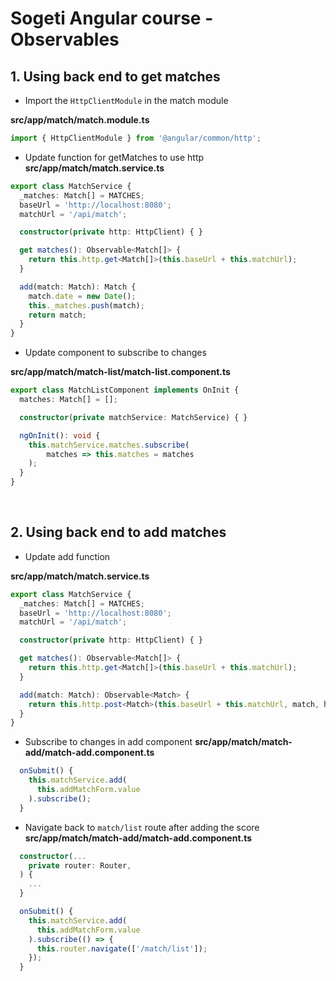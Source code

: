 # Sogeti Angular course - Observables

## 1. Using back end to get matches
- Import the `HttpClientModule` in the match module

**src/app/match/match.module.ts**
```typescript
import { HttpClientModule } from '@angular/common/http';
```

- Update function for getMatches to use http
**src/app/match/match.service.ts**
```typescript
export class MatchService {
  _matches: Match[] = MATCHES;
  baseUrl = 'http://localhost:8080';
  matchUrl = '/api/match';

  constructor(private http: HttpClient) { }

  get matches(): Observable<Match[]> {
    return this.http.get<Match[]>(this.baseUrl + this.matchUrl);
  }

  add(match: Match): Match {
    match.date = new Date();
    this._matches.push(match);
    return match;
  }
}
```

- Update component to subscribe to changes

**src/app/match/match-list/match-list.component.ts**
```typescript
export class MatchListComponent implements OnInit {
  matches: Match[] = [];

  constructor(private matchService: MatchService) { }

  ngOnInit(): void {
    this.matchService.matches.subscribe(
        matches => this.matches = matches
    );
  }
}
```
 
## 2. Using back end to add matches
- Update add function

**src/app/match/match.service.ts**
```typescript
export class MatchService {
  _matches: Match[] = MATCHES;
  baseUrl = 'http://localhost:8080';
  matchUrl = '/api/match';

  constructor(private http: HttpClient) { }

  get matches(): Observable<Match[]> {
    return this.http.get<Match[]>(this.baseUrl + this.matchUrl);
  }

  add(match: Match): Observable<Match> {
    return this.http.post<Match>(this.baseUrl + this.matchUrl, match, httpOptions);
  }
}
```

- Subscribe to changes in add component
**src/app/match/match-add/match-add.component.ts**
```typescript
  onSubmit() {
    this.matchService.add(
      this.addMatchForm.value
    ).subscribe();
  }
```

- Navigate back to `match/list` route after adding the score
**src/app/match/match-add/match-add.component.ts**
```typescript
  constructor(...
    private router: Router,
  ) { 
    ...
  }

  onSubmit() {
    this.matchService.add(
      this.addMatchForm.value
    ).subscribe(() => {
      this.router.navigate(['/match/list']);
    });
  }
```